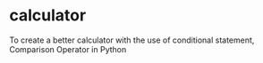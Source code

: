 # calculator
To create a better calculator with the use of conditional statement, Comparison Operator in Python 
